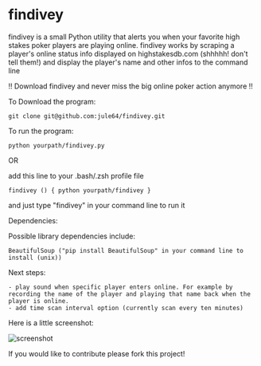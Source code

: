 findivey
========

findivey is a small Python utility that alerts you when your favorite high stakes poker players are playing online.
findivey works by scraping a player's online status info displayed on highstakesdb.com (shhhhh! don't tell them!) and display the player's name and other infos to the command line



!! Download findivey and never miss the big online poker action anymore !!




To Download the program:

    git clone git@github.com:jule64/findivey.git


To run the program:

    python yourpath/findivey.py

OR

add this line to your .bash/.zsh profile file

	findivey () { python yourpath/findivey }

and just type "findivey" in your command line to run it


Dependencies:

Possible library dependencies include:

	BeautifulSoup ("pip install BeautifulSoup" in your command line to install (unix))


Next steps:

    - play sound when specific player enters online. For example by recording the name of the player and playing that name back when the player is online.
    - add time scan interval option (currently scan every ten minutes)


Here is a little screenshot:

![screenshot](https://raw.github.com/jule64/findivey/master/img/screenshot1.png)



If you would like to contribute please fork this project!


